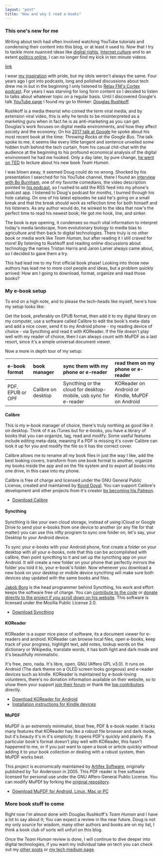 ```yaml
---
layout: "post"
title: "How and why I read e-books"
---
```


### This one's new for me

Writing about tech had often involved watching YouTube tutorials and condensing their content into this blog, or at least it used to.<!--more--> Now that I try to tackle more nuanced ideas like [digital rights][1], [Internet culture][2] and to an extent [politics online][3], I can no longer find my kick in ten minute videos.


[link](###My-e-book-setup)

[1]: https://alex-esc.github.io/posts/what-tech-says-about-us.html
[2]: https://alex-esc.github.io/posts/alt-tech.html
[3]: https://alex-esc.github.io/posts/dont-quit-social-media-fix-social-media.html

I wear [my inspiration][4] with pride, but my idols weren't always the same. Four years ago I got into podcasts, long and polished discussions about tech drew me in but in the beginning I only listened to [Relay FM's Cortex podcast][5]. For years I was starving for long form content so I decided to listen to talks about whatever topic on a regular basis. Until I discovered Google's talk [YouTube page][6] I found my go to thinker: [Douglas Rushkoff][7].

[4]: https://alex-esc.github.io/posts/im-on-medium.html
[5]: https://www.relay.fm/cortex
[6]: https://www.youtube.com/user/AtGoogleTalks
[7]: https://en.wikipedia.org/wiki/Douglas_Rushkoff

Rushkoff is a media theorist who coined the term viral media, and by extension viral video, this is why he tends to be misinterpreted as a marketing guru when in fact he is as anti-marketing as you can get. Douglas's work focuses on digital media environments, and how they affect society and the economy; On his [2017 talk at Google][8] he spoke about his most recent book at the time: *Throwing Rocks at the Google Bus*. The talk spoke to me, it seems like every little tangent and sentence unveiled some hidden truth behind the tech curtain, from his casual chit-chat with the audience at the beginning to his profound economical analysis of the digital environment he had me hooked. Only a day later, by pure change, [he went on TED][9] to lecture about his new book *Team Human*.

I was blown away, it seemed Doug could do no wrong. Shocked by his presentation I searched for his YouTube channel, there I found an [interview with Bo Burnham][10], one of my favorite comedians, the video description pointed to [his podcast][11], so I rushed to add the RSS feed into my phone's podcast app. I listened to Doug's podcast for months, I burned through his hole catalog. On one of his latest episodes he said he's going on a small break and that the break should work as reflection time for both himself and his listeners. As any author would do, he winked to the idea that now's the perfect time to read his newest book; He got me hook, line, and sinker.

[8]: https://www.youtube.com/watch?v=0EnmH95016w
[9]: https://www.youtube.com/watch?v=Is1YUQVYkvY
[10]: https://www.youtube.com/watch?v=TkUt_KG0zAc
[11]: https://teamhuman.fm/

The book is eye opening, it condenses so much vital information to interpret today's media landscape, from evolutionary biology to media bias to agriculture and then back to digital technologies. There truly is no other book or media work like *Team Human*, but after reading it I still craved for more! By listening to Rushkoff and reading online discussions about technology the names Tristan Harris and Jaron Lanier always came about, so I decided to gave them a try.

This had lead me to my first official book phase! Looking into those new authors has lead me to more cool people and ideas, but a problem quickly arrived: How am I going to download, format, organize and read those books?

### My e-book setup

To end on a high note, and to please the tech-heads like myself, here's how my setup looks like:

Get the book, preferably on EPUB format, then add it to my digital library on my computer, use a software called Calibre to edit the book's meta-data and add a nice cover, send it to my Android phone - my reading device of choice - via Syncthing and read it with KOReader. If the file doesn't play well with my reader of choice, then I can always count with MuPDF as a last resort, since it's a simple universal document viewer.

Now a more in depth tour of my setup:


| e-book format    | book manager       | sync them with my phone or e-reader                              | read them on my phone or e-reader               |
|:-----------------|:-------------------|:-----------------------------------------------------------------|:------------------------------------------------|
| PDF, EPUB or OPF | Calibre on desktop | Syncthing or the cloud for desktop-mobile, usb sync for e-reader | KOReader on Android or Kindle, MuPDF on Android |


#### Calibre

This is my e-book manager of choice, there's truly northing as good like it on desktop. Think of it as iTunes but for e-books, you have a library of books that you can organize, tag, read and modify. Some useful features include editing meta-data, meaning if a PDF is missing it's cover Calibre can look it up for you and modify the file so it has the correct cover.

Calibre allows me to rename all my book files in just the way I like, add the best looking covers, transform from one book format to another, organize my books inside the app and on the file system and to export all books into one drive, in this case into my phone.

Calibre is free of charge and licensed under the GNU General Public License, created and maintained by [Kovid Goyal](https://kovidgoyal.net/). You can support Calibre's development and other projects from it's creator [by becoming his Patreon](https://www.patreon.com/kovidgoyal).

* [Download Calibre](https://calibre-ebook.com/)

#### Syncthing

Syncthing is like your own cloud storage, instead of using iCloud or Google Drive to send your e-books from one device to another (or any file for that matter) you can use this nifty program to sync one folder on, let's say, your Desktop to your Android device.

To sync your e-books with your Android phone, first create a folder on your desktop with all your e-books, note that this can be accomplished with calibre, then point syncthing to it and set up the syncthing app on your Android. It will create a new folder on your phone that perfectly mirrors the folder you told it to, your e-book's folder. Now whenever you download a new book on your desktop or mobile device syncthing will make sure both devices stay updated with the same books and files.

[Jakob Borg](https://twitter.com/jakobborg) is the head programmer behind Syncthing, his work and effort keeps the software free of charge. You can [contribute to the code](https://github.com/syncthing/syncthing) or [donate directly to the project if you scroll down on his website](https://syncthing.net/). This software is licensed under the Mozilla Public License 2.0.

* [Download Syncthing](https://syncthing.net/)



#### KOReader

KOReader is a super nice piece of software, its a document viewer for e-readers and android. KOReader can browse local files, open e-books, keep track of your progress, highlight text, add notes, lookup words on the dictionary or Wikipedia, translate words, it has both light and dark mode and it's beautifully minimalistic.

It's free, zero, nada. It's libre, open, GNU (Affero GPL v3.0). It runs on Android (The dark theme on a OLED screen looks gorgeous) and e-reader devices such as kindle. KOReader is maintained by e-book-loving volunteers, there's no donation information available on their website, so to show them your support [join their forum](https://www.mobileread.com/forums/forumdisplay.php?f=276) or thank the [top contributors](https://github.com/koreader/koreader#contributors) directly.

* [Download KOReader for Android](https://f-droid.org/en/packages/org.koreader.launcher/)
* [Installation instructions for Kindle devices](https://github.com/koreader/koreader/wiki/Installation-on-Kindle-devices)


#### MuPDF

MuPDF is an extremely minimalist, bloat free, PDF & e-book reader. It lacks many features that KOReader has like a robust file browser and dark mode, but it's beauty it's in it's simplicity: It opens PDF's quickly and plainly. If a particular book's format doesn't play well with KOReader, this hasn't happened to me, or if you just want to open a book or article quickly without adding it to your book collection or dealing with a robust system, then MuPDF works best.

This project is economically maintained by [Artifex Software](https://artifex.com/), originally published by Tor Andersson in 2005. This PDF reader is free software licensed for personal use under the GNU Affero General Public License. You can modify MuPDf by forking the [original repository](http://git.ghostscript.com/?p=mupdf.git;a=summary).

* [Download MuPDF for Android, Linux, Mac or PC](https://mupdf.com/)


### More book stuff to come

Right now I'm almost done with Douglas Rushkoff's *Team Human* and I have a lot to say about it; You can expect a review in the near future. Doug is not my only source for wisdom, many other authors and books are on my list, I think a book club of sorts will unfurl on this blog.

Once the *Team Human* review is done, I will continue to dive deeper into digital technologies, if you want my individual take on tech you can check out my [other posts](https://alex-esc.github.io/posts/archive.html) or [my tech medium page](https://medium.com/digital-rights).